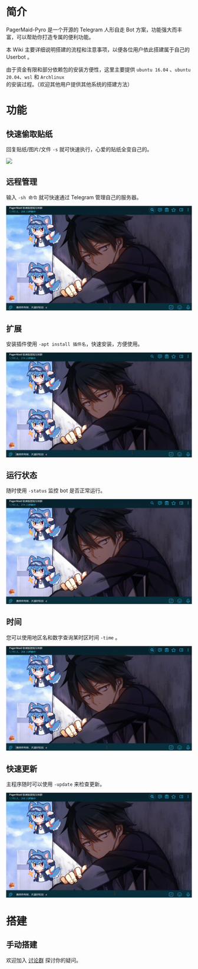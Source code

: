 # 简介

PagerMaid-Pyro 是一个开源的 Telegram 人形自走 Bot 方案，功能强大而丰富，可以帮助你打造专属的便利功能。

本 Wiki 主要详细说明搭建的流程和注意事项，以便各位用户依此搭建属于自己的 Userbot 。

由于资金有限和部分依赖包的安装方便性，这里主要提供 `ubuntu 16.04` 、`ubuntu 20.04`、`wsl` 和 `Archlinux` 的安装过程。（欢迎其他用户提供其他系统的搭建方法）

# 功能

## 快速偷取贴纸

回复贴纸/图片/文件 `-s` 就可快速执行，心爱的贴纸全变自己的。

![](gif/s.gif)

## 远程管理

输入 `-sh 命令` 就可快速通过 Telegram 管理自己的服务器。

![](gif/sh.gif)

## 扩展

安装插件使用 `-apt install 插件名`，快速安装，方便使用。

![](gif/apt.gif)

## 运行状态

随时使用 `-status` 监控 bot 是否正常运行。

![](gif/status.gif)

## 时间

您可以使用地区名和数字查询某时区时间 `-time` 。

![](gif/time.gif)

## 快速更新

主程序随时可以使用 `-update` 来检查更新。

![](gif/update.gif)

# 搭建

## 手动搭建

欢迎加入 [讨论群](https://t.me/Invite_Challenge_Bot?start=1) 探讨你的疑问。
